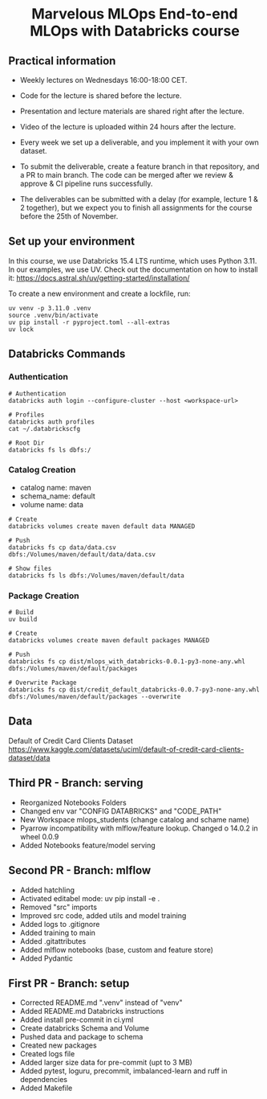 <h1 align="center">
Marvelous MLOps End-to-end MLOps with Databricks course

## Practical information
- Weekly lectures on Wednesdays 16:00-18:00 CET.
- Code for the lecture is shared before the lecture.
- Presentation and lecture materials are shared right after the lecture.
- Video of the lecture is uploaded within 24 hours after the lecture.

- Every week we set up a deliverable, and you implement it with your own dataset.
- To submit the deliverable, create a feature branch in that repository, and a PR to main branch. The code can be merged after we review & approve & CI pipeline runs successfully.
- The deliverables can be submitted with a delay (for example, lecture 1 & 2 together), but we expect you to finish all assignments for the course before the 25th of November.


## Set up your environment
In this course, we use Databricks 15.4 LTS runtime, which uses Python 3.11.
In our examples, we use UV. Check out the documentation on how to install it: https://docs.astral.sh/uv/getting-started/installation/

To create a new environment and create a lockfile, run:

```
uv venv -p 3.11.0 .venv
source .venv/bin/activate
uv pip install -r pyproject.toml --all-extras
uv lock
```

## Databricks Commands

### Authentication

```
# Authentication
databricks auth login --configure-cluster --host <workspace-url>

# Profiles
databricks auth profiles
cat ~/.databrickscfg

# Root Dir
databricks fs ls dbfs:/
```

### Catalog Creation

- catalog name: maven
- schema_name: default
- volume name: data

```
# Create
databricks volumes create maven default data MANAGED

# Push
databricks fs cp data/data.csv dbfs:/Volumes/maven/default/data/data.csv

# Show files
databricks fs ls dbfs:/Volumes/maven/default/data
```

### Package Creation

```
# Build
uv build

# Create
databricks volumes create maven default packages MANAGED

# Push
databricks fs cp dist/mlops_with_databricks-0.0.1-py3-none-any.whl dbfs:/Volumes/maven/default/packages

# Overwrite Package
databricks fs cp dist/credit_default_databricks-0.0.7-py3-none-any.whl dbfs:/Volumes/maven/default/packages --overwrite
```

## Data

Default of Credit Card Clients Dataset
https://www.kaggle.com/datasets/uciml/default-of-credit-card-clients-dataset/data

## Third PR - Branch: serving

- Reorganized Notebooks Folders
- Changed env var "CONFIG DATABRICKS" and "CODE_PATH"
- New Workspace mlops_students (change catalog and schame name)
- Pyarrow incompatibility with mlflow/feature lookup. Changed o 14.0.2 in wheel 0.0.9
- Added Notebooks feature/model serving


## Second PR - Branch: mlflow

- Added hatchling
- Activated editabel mode: uv pip install -e .
- Removed "src" imports
- Improved src code, added utils and model training
- Added logs to .gitignore
- Added training to main
- Added .gitattributes
- Added mlflow notebooks (base, custom and feature store)
- Added Pydantic

## First PR - Branch: setup

- Corrected README.md ".venv" instead of "venv"
- Added README.md Databricks instructions
- Added install pre-commit in ci.yml
- Create databricks Schema and Volume
- Pushed data and package to schema
- Created new packages
- Created logs file
- Added larger size data for pre-commit (upt to 3 MB)
- Added pytest, loguru, precommit, imbalanced-learn and ruff in dependencies
- Added Makefile
